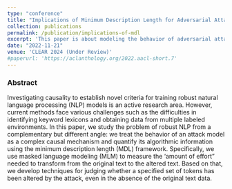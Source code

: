 ```yaml
---
type: "conference"
title: "Implications of Minimum Description Length for Adversarial Attack in NLP"
collection: publications
permalink: /publication/implications-of-mdl
excerpt: 'This paper is about modeling the behavior of adversarial attack models in NLP as a complex causal mechanism and quantifying it.'
date: "2022-11-21"
venue: 'CLEAR 2024 (Under Review)'
#paperurl: 'https://aclanthology.org/2022.aacl-short.7'
---
```

<h3> Abstract </h3>
Investigating causality to establish novel criteria for training robust natural language processing (NLP) models is an active research area. However, current methods face various challenges such as the difficulties in identifying keyword lexicons and obtaining data from multiple labeled environments. In this paper, we study the problem of robust NLP from a complementary but different angle: we treat the behavior of an attack model as a complex causal mechanism and quantify its algorithmic information using the minimum description length (MDL) framework. Specifically, we use masked language modeling (MLM) to measure the ‘amount of effort” needed to transform from the original text to the altered text. Based on that, we develop techniques for judging whether a specified set of tokens has been altered by the attack, even in the absence of the original text data.


